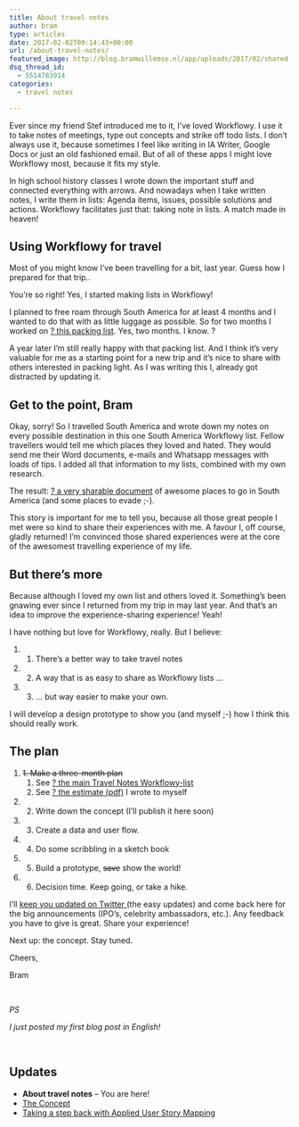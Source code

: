 ```yaml
---
title: About travel notes
author: bram
type: articles
date: 2017-02-02T09:14:43+00:00
url: /about-travel-notes/
featured_image: http://blog.bramwillemse.nl/app/uploads/2017/02/shared-travel-experiences-e1486034021965.jpg
dsq_thread_id:
  - 5514783914
categories:
  - travel notes

---
```

<p class="lead">
  Ever since my friend Stef introduced me to it, I&#8217;ve loved Workflowy. I use it to take notes of meetings, type out concepts and strike off todo lists. I don&#8217;t always use it, because sometimes I feel like writing in IA Writer, Google Docs or just an old fashioned email. But of all of these apps I might love Workflowy most, because it fits my style.
</p>

In high school history classes I wrote down the important stuff and connected everything with arrows. And nowadays when I take written notes, I write them in lists: Agenda items, issues, possible solutions and actions. Workflowy facilitates just that: taking note in lists. A match made in heaven!
  
<!--more-->

## Using Workflowy for travel

Most of you might know I&#8217;ve been travelling for a bit, last year. Guess how I prepared for that trip..

You&#8217;re so right! Yes, I started making lists in Workflowy!

I planned to free roam through South America for at least 4 months and I wanted to do that with as little luggage as possible. So for two months I worked on [<span class="ss-icon ss-social-regular">?</span> this packing list][1]. Yes, two months. I know. ?

A year later I&#8217;m still really happy with that packing list. And I think it&#8217;s very valuable for me as a starting point for a new trip and it&#8217;s nice to share with others interested in packing light. As I was writing this I, already got distracted by updating it.

## Get to the point, Bram

Okay, sorry! So I travelled South America and wrote down my notes on every possible destination in this one South America Workflowy list. Fellow travellers would tell me which places they loved and hated. They would send me their Word documents, e-mails and Whatsapp messages with loads of tips. I added all that information to my lists, combined with my own research.

The result: [<span class="ss-icon ss-social-regular">?</span> a very sharable document][2] of awesome places to go in South America (and some places to evade ;-).

This story is important for me to tell you, because all those great people I met were so kind to share their experiences with me. A favour I, off course, gladly returned! I&#8217;m convinced those shared experiences were at the core of the awesomest travelling experience of my life.

## But there&#8217;s more

Because although I loved my own list and others loved it. Something&#8217;s been gnawing ever since I returned from my trip in may last year. And that&#8217;s an idea to improve the experience-sharing experience! Yeah!

I have nothing but love for Workflowy, really. But I believe:

  1. 1. There&#8217;s a better way to take travel notes
  2. 2. A way that is as easy to share as Workflowy lists &#8230;
  3. 3. &#8230; but way easier to make your own.

I will develop a design prototype to show you (and myself ;-) how I think this should really work.

## The plan

  1. <del>1. Make a three-month plan</del> 
      1. See [<span class="ss-icon ss-social-regular">?</span> the main Travel Notes Workflowy-list][3]
      2. See [<span class="ss-icon ss-social-regular">?</span> the estimate (pdf)][4] I wrote to myself<del></del>
  2. 2. Write down the concept (I&#8217;ll publish it here soon)
  3. 3. Create a data and user flow.
  4. 4. Do some scribbling in a sketch book
  5. 5. Build a prototype, <del>save</del> show the world!
  6. 6. Decision time. Keep going, or take a hike.

I&#8217;ll [keep you updated on Twitter (][5]the easy updates) and come back here for the big announcements (IPO&#8217;s, celebrity ambassadors, etc.). Any feedback you have to give is great. Share your experience!

Next up: the concept. Stay tuned.

Cheers,
  
Bram

&nbsp;

_PS_
  
 _I just posted my first blog post in English!_

&nbsp;

## **Updates**

  * **About travel notes** &#8211; You are here!
  * [The Concept][6]
  * [Taking a step back with Applied User Story Mapping][7]

 [1]: https://workflowy.com/s/bLm4mVvK9P
 [2]: https://workflowy.com/s/PJaCKqLdgf
 [3]: https://workflowy.com/s/qztTCz01Gu
 [4]: https://www.dropbox.com/s/sul8x83ifev0dyz/bramwillemse-estimate-travelnotes.pdf?dl=0
 [5]: http://twitter.com/bramwillemse
 [6]: http://bramwillemse.nl/travel-notes-concept/
 [7]: http://bramwillemse.nl/travel-notes-taking-step-back-applied-user-story-mapping/